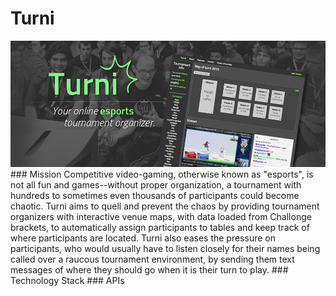 # Turni
<img src="/static/img/turni2.png" alt="Turni">
### Mission
Competitive video-gaming, otherwise known as "esports", is not all fun and games--without proper organization, a tournament with hundreds to sometimes even thousands of participants could become chaotic.  Turni aims to quell and prevent the chaos by providing tournament organizers with interactive venue maps, with data loaded from Challonge brackets, to automatically assign participants to tables and keep track of where participants are located.  Turni also eases the pressure on participants, who would usually have to listen closely for their names being called over a raucous tournament environment, by sending them text messages of where they should go when it is their turn to play. 
### Technology Stack
### APIs
